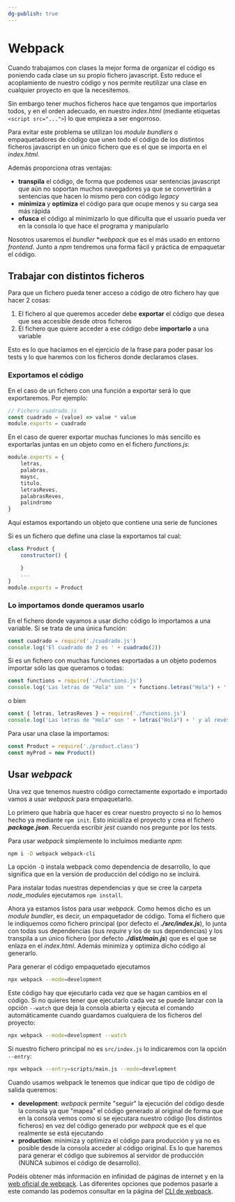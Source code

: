 ```yaml
---
dg-publish: true
---
```

# Webpack
Cuando trabajamos con clases la mejor forma de organizar el código es poniendo cada clase un su propio fichero javascript. Esto reduce el acoplamiento de nuestro código y nos permite reutilizar una clase en cualquier proyecto en que la necesitemos.

Sin embargo tener muchos ficheros hace que tengamos que importarlos todos, y en el orden adecuado, en nuestro _index.html_ (mediante etiquetas `<script src="...">`) lo que empieza a ser engorroso.

Para evitar este problema se utilizan los _module bundlers_ o empaquetadores de código que unen todo el código de los distintos ficheros javascript en un único fichero que es el que se importa en el _index.html_.

Además proporciona otras ventajas:
- **transpila** el código, de forma que podemos usar sentencias javascript que aún no soportan muchos navegadores ya que se convertirán a sentencias que hacen lo mismo pero con código _legacy_
- **minimiza** y **optimiza** el código para que ocupe menos y su carga sea más rápida
- **ofusca** el código al minimizarlo lo que dificulta que el usuario pueda ver en la consola lo que hace el programa y manipularlo

Nosotros usaremos el _bundler_ **webpack* que es el más usado en entorno _frontend_. Junto a _npm_ tendremos una forma fácil y práctica de empaquetar el código.

## Trabajar con distintos ficheros
Para que un fichero pueda tener acceso a código de otro fichero hay que hacer 2 cosas:
1. El fichero al que queremos acceder debe **exportar** el código que desea que sea accesible desde otros ficheros
2. El fichero que quiere acceder a ese código debe **importarlo** a una variable

Esto es lo que hacíamos en el ejercicio de la frase para poder pasar los tests y lo que haremos con los ficheros donde declaramos clases.

### Exportamos el código
En el caso de un fichero con una función a exportar será lo que exportaremos. Por ejemplo:
```javascript
// Fichero cuadrado.js
const cuadrado = (value) => value * value
module.exports = cuadrado
```

En el caso de querer exportar muchas funciones lo más sencillo es exportarlas juntas en un objeto como en el fichero _functions.js_:
```javascript
module.exports = {
	letras,
	palabras,
	maysc,
	titulo,
	letrasReves,
	palabrasReves,
	palindromo
}
```

Aquí estamos exportando un objeto que contiene una serie de funciones 

Si es un fichero que define una clase la exportamos tal cual:
```javascript
class Product {
    constructor() {

    }
    ...
}
module.exports = Product
```

### Lo importamos donde queramos usarlo
En el fichero donde vayamos a usar dicho código lo importamos a una variable. Si se trata de una única función:
```javascript
const cuadrado = require('./cuadrado.js')
console.log('El cuadrado de 2 es ' + cuadrado(2))
```

Si es un fichero con muchas funciones exportadas a un objeto podemos importar sólo las que queramos o todas:
```javascript
const functions = require('./functions.js')
console.log('Las letras de "Hola" son ' + functions.letras("Hola") + ' y al revés es ' + functions.letrasReves('Hola'))
```

o bien

```javascript
const { letras, letrasReves } = require('./functions.js')
console.log('Las letras de "Hola" son ' + letras("Hola") + ' y al revés es ' + letrasReves('Hola'))
```

Para usar una clase la importamos:
```javascript
const Product = require('./product.class')
const myProd = new Product()
```

## Usar _webpack_
Una vez que tenemos nuestro código correctamente exportado e importado vamos a usar _webpack_ para empaquetarlo.

Lo primero que habría que hacer es crear nuestro proyecto si no lo hemos hecho ya mediante `npm init`. Esto inicializa el proyecto y crea el fichero **_package.json_**. Recuerda escribir _jest_ cuando nos pregunte por los tests.

Para usar _webpack_ simplemente lo incluímos mediante _npm_:
```bash
npm i -D webpack webpack-cli
```

La opción `-D` instala webpack como dependencia de desarrollo, lo que significa que en la versión de producción del código no se incluirá.

Para instalar todas nuestras dependencias y que se cree la carpeta _node_modules_ ejecutamos `npm install`.

Ahora ya estamos listos para usar _webpack_. Como hemos dicho es un _module bundler_, es decir, un empaquetador de código. Toma el fichero que le indiquemos como fichero principal (por defecto el **_./src/index.js_**), lo junta con todas sus dependencias (sus _require_ y los de sus dependencias) y los transpila a un único fichero (por defecto **_./dist/main.js_**) que es el que se enlaza en el _index.html_. Además minimiza y optimiza dicho código al generarlo.

Para generar el código empaquetado ejecutamos 
```bash
npx webpack --mode=development
```

Este código hay que ejecutarlo cada vez que se hagan cambios en el código. Si no quieres tener que ejecutarlo cada vez se puede lanzar con la opción `--watch` que deja la consola abierta y ejecuta el comando automáticamente cuando guardamos cualquiera de los ficheros del proyecto:
```bash
npx webpack --mode=development --watch
```

Si nuestro fichero principal no es `src/index.js` lo indicaremos con la opción `--entry`:
```bash
npx webpack --entry=scripts/main.js --mode=development
```

Cuando usamos webpack le tenemos que indicar que tipo de código de salida queremos:

- **development**: _webpack_ permite "seguir" la ejecución del código desde la consola ya que "mapea" el código generado al original de forma que en la consola vemos como si se ejecutara nuestro código (los distintos ficheros) en vez del código generado por _webpack_ que es el que realmente se está ejecutando
- **production**: minimiza y optimiza el código para producción y ya no es posible desde la consola acceder al código original. Es lo que haremos para generar el código que subiremos al servidor de producción (NUNCA subimos el código de desarrollo).

Podéis obtener más información en infinidad de páginas de internet y en la [web oficial de webpack](https://webpack.js.org/). Las diferentes opciones que podemos pasarle a este comando las podemos consultar en la página del [CLI de webpack](https://webpack.js.org/api/cli/#flags).